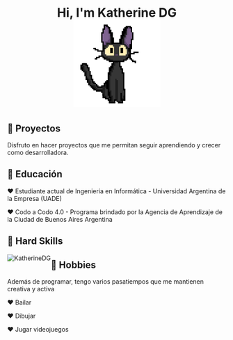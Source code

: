 <h1 align="center" > Hi, I'm Katherine DG <br> <img height="200" width="200" src="https://github.com/KatherineDG/KatherineDG/blob/main/kikigifKatherneDG.gif"> </h1>
<!--<img src="https://github.com/KatherineDG/KatherineDG/assets/103223178/9705619a-1919-4495-b895-ed9e2524167e">-->

<h2>🎀 Proyectos</h2>
Disfruto en hacer proyectos que me permitan seguir aprendiendo y crecer como desarrolladora.


<h2>🌷 Educación</h2>
<p>♥ Estudiante actual de Ingenieria en Informática - Universidad Argentina de la Empresa (UADE)</p>
<p>♥ Codo a Codo 4.0 - Programa brindado por la Agencia de Aprendizaje de la Ciudad de Buenos Aires Argentina</p>

<h2>🍄 Hard Skills</h2>
<p><img align="left" src="[![Top Langs](https://github-readme-stats.vercel.app/api/top-langs/?username=anuraghazra)](https://github.com/anuraghazra/github-readme-stats)" alt="KatherineDG" /></p>

<h2>🍨 Hobbies</h2>
<p>Además de programar, tengo varios pasatiempos que me mantienen creativa y activa</p>
<p>♥ Bailar</p>
<p>♥ Dibujar</p>
<p>♥ Jugar videojuegos</p>

<!--
**KatherineDG/KatherineDG** is a ✨ _special_ ✨ repository because its `README.md` (this file) appears on your GitHub profile.

Here are some ideas to get you started:

- 🔭 I’m currently working on ...
- 🌱 I’m currently learning ...
- 👯 I’m looking to collaborate on ...
- 🤔 I’m looking for help with ...
- 💬 Ask me about ...
- 📫 How to reach me: ...
- 😄 Pronouns: ...
- ⚡ Fun fact: ...
-->
